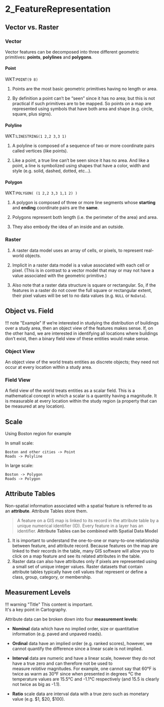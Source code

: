 # 2_FeatureRepresentation
## Vector vs. Raster

### Vector
Vector features can be decomposed into three different geometric primitives: **points**, **polylines** and **polygons**.
#### Point
WKT:`POINT(9 8)`  

1. Points are the most basic geometric primitives having no length or area.  

2. By definition a point can’t be “seen” since it has no area; but this is not practical if such primitives are to be mapped. So points on a map are represented using symbols that have both area and shape (e.g. circle, square, plus signs).

#### Polyline
WKT:`LINESTRING(1 2,2 3,3 1)`

1. A polyline is composed of a sequence of two or more coordinate pairs called vertices (like points).

2. Like a point, a true line can’t be seen since it has no area. And like a point, a line is symbolized using shapes that have a color, width and style (e.g. solid, dashed, dotted, etc…).

#### Polygon
WKT:`POLYGON( (1 2,2 3,3 1,1 2) )`
1. A polygon is composed of three or more line segments whose **starting** and **ending** coordinate pairs are the **same**.

2. Polygons represent both length (i.e. the perimeter of the area) and area.

3. They also embody the idea of an inside and an outside.

### Raster 

1. A raster data model uses an array of cells, or pixels, to represent real-world objects.

2. Implicit in a raster data model is a value associated with each cell or pixel. (This is in contrast to a vector model that may or may not have a value associated with the geometric primitive.)

3. Also note that a raster data structure is square or rectangular. So, if the features in a raster do not cover the full square or rectangular extent, their pixel values will be set to no data values (e.g. `NULL` or `NoData`).

## Object vs. Field

!!! note "Example"
	If we’re interested in studying the distribution of buildings over a study area, then an object view of the features makes sense. 
	If, on the other hand, we are interested in identifying all locations where buildings don’t exist, then a binary field view of these entities would make sense.

### Object View
An object view of the world treats entities as discrete objects; they need not occur at every location within a study area.
### Field View
A field view of the world treats entities as a scalar field. This is a mathematical concept in which a scalar is a quantity having a magnitude. It is measurable at every location within the study region (a property that can be measured at any location).

## Scale
Using Boston region for example

In small scale:

	Boston and other cities -> Point
	Roads -> Polyline

In large scale:

	Boston -> Polygon
	Roads -> Polygon

## Attribute Tables
Non-spatial information associated with a spatial feature is referred to as an **attribute**. Attribute Tables store them.
>A feature on a GIS map is linked to its record in the attribute table by a unique numerical identifier (ID). Every feature in a layer has an identifier.
**Attribute Tables can be combined with Spatial Data Model**
1. It is important to understand the one-to-one or many-to-one relationship between feature, and attribute record. Because features on the map are linked to their records in the table, many GIS software will allow you to click on a map feature and see its related attributes in the table.
2. Raster data can also have attributes only if pixels are represented using a small set of unique integer values. Raster datasets that contain attribute tables typically have cell values that represent or define a class, group, category, or membership.

## Measurement Levels

!!! warning "Title"
	This content is important.  
	It's a key point in Cartography.

Attribute data can be broken down into four **measurement levels**:

- **Nominal** data which have no implied order, size or quantitative information (e.g. paved and unpaved roads).

- **Ordinal** data have an implied order (e.g. ranked scores), however, we cannot quantify the difference since a linear scale is not implied.

- **Interval** data are numeric and have a linear scale, however they do not have a true zero and can therefore not be used to measure _relative_ magnitudes. For example, one cannot say that 60°F is twice as warm as 30°F since when presented in degrees °C the temperature values are 15.5°C and -1.1°C respectively (and 15.5 is clearly not twice as big as -1.1).

- **Ratio** scale data are interval data with a true zero such as monetary value (e.g. $1, $20, $100).
